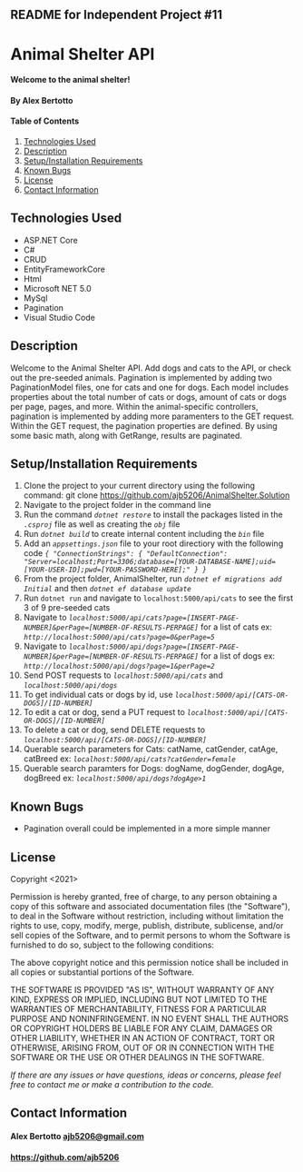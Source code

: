 ## README for Independent Project #11

# Animal Shelter API

#### Welcome to the animal shelter!

#### **By Alex Bertotto**
#### Table of Contents

1. [Technologies Used](#technologies)
2. [Description](#description)
3. [Setup/Installation Requirements](#setup/install)
4. [Known Bugs](#knownbugs)
5. [License](#license)
6. [Contact Information](#contact)

## Technologies Used <a id="technologies"></a>

* ASP.NET Core
* C#
* CRUD
* EntityFrameworkCore
* Html
* Microsoft NET 5.0
* MySql
* Pagination
* Visual Studio Code

## Description <a id="description"></a>

Welcome to the Animal Shelter API. Add dogs and cats to the API, or check out the pre-seeded animals. 
Pagination is implemented by adding two PaginationModel files, one for cats and one for dogs. Each model includes properties about the total number of cats or dogs, amount of cats or dogs per page, pages, and more. Within the animal-specific controllers, pagination is implemented by adding more paramenters to the GET request. Within the GET request, the pagination properties are defined. By using some basic math, along with GetRange, results are paginated. 

## Setup/Installation Requirements <a id="setup/install"></a>

1. Clone the project to your current directory using the following command: git clone https://github.com/ajb5206/AnimalShelter.Solution
2. Navigate to the project folder in the command line
3. Run the command _`dotnet restore`_ to install the packages listed in the _`.csproj`_ file 
	 as well as creating the _`obj`_ file
4. Run _`dotnet build`_ to create internal content including the _`bin`_ file
5. Add an _`appsettings.json`_ file to your root directiory with the following code _`{
  "ConnectionStrings": {
      "DefaultConnection": "Server=localhost;Port=3306;database=[YOUR-DATABASE-NAME];uid=[YOUR-USER-ID];pwd=[YOUR-PASSWORD-HERE];"
  }
}`_
6. From the project folder, AnimalShelter, run _`dotnet ef migrations add Initial`_ and then _`dotnet ef database update`_
7. Run `dotnet run` and navigate to `localhost:5000/api/cats` to see the first 3 of 9 pre-seeded cats
8. Navigate to _`localhost:5000/api/cats?page=[INSERT-PAGE-NUMBER]&perPage=[NUMBER-OF-RESULTS-PERPAGE]`_ for a list of cats ex: _`http://localhost:5000/api/cats?page=0&perPage=5`_
9. Navigate to _`localhost:5000/api/dogs?page=[INSERT-PAGE-NUMBER]&perPage=[NUMBER-OF-RESULTS-PERPAGE]`_ for a list of dogs ex: _`http://localhost:5000/api/dogs?page=1&perPage=2`_
10. Send POST requests to _`localhost:5000/api/cats`_ and _`localhost:5000/api/dogs`_
11. To get individual cats or dogs by id, use _`localhost:5000/api/[CATS-OR-DOGS]/[ID-NUMBER]`_
12. To edit a cat or dog, send a PUT request to _`localhost:5000/api/[CATS-OR-DOGS]/[ID-NUMBER]`_
13. To delete a cat or dog, send DELETE requests to _`localhost:5000/api/[CATS-OR-DOGS]/[ID-NUMBER]`_
14. Querable search parameters for Cats: catName, catGender, catAge, catBreed
		ex: _`localhost:5000/api/cats?catGender=female`_
15. Querable search paramters for Dogs: dogName, dogGender, dogAge, dogBreed
		ex: _`localhost:5000/api/dogs?dogAge>1`_



## Known Bugs <a id="knownbugs"></a>
* Pagination overall could be implemented in a more simple manner

## License
Copyright <2021> <MIT>

Permission is hereby granted, free of charge, to any person obtaining a copy of this software and associated documentation files (the "Software"), to deal in the Software without restriction, including without limitation the rights to use, copy, modify, merge, publish, distribute, sublicense, and/or sell copies of the Software, and to permit persons to whom the Software is furnished to do so, subject to the following conditions:

The above copyright notice and this permission notice shall be included in all copies or substantial portions of the Software.

THE SOFTWARE IS PROVIDED "AS IS", WITHOUT WARRANTY OF ANY KIND, EXPRESS OR IMPLIED, INCLUDING BUT NOT LIMITED TO THE WARRANTIES OF MERCHANTABILITY, FITNESS FOR A PARTICULAR PURPOSE AND NONINFRINGEMENT. IN NO EVENT SHALL THE AUTHORS OR COPYRIGHT HOLDERS BE LIABLE FOR ANY CLAIM, DAMAGES OR OTHER LIABILITY, WHETHER IN AN ACTION OF CONTRACT, TORT OR OTHERWISE, ARISING FROM, OUT OF OR IN CONNECTION WITH THE SOFTWARE OR THE USE OR OTHER DEALINGS IN THE SOFTWARE.

_If there are any issues or have questions, ideas or concerns, please feel free to contact me or make a contribution to the code._

## Contact Information <a id="contact"></a>
#### Alex Bertotto ajb5206@gmail.com 
#### https://github.com/ajb5206